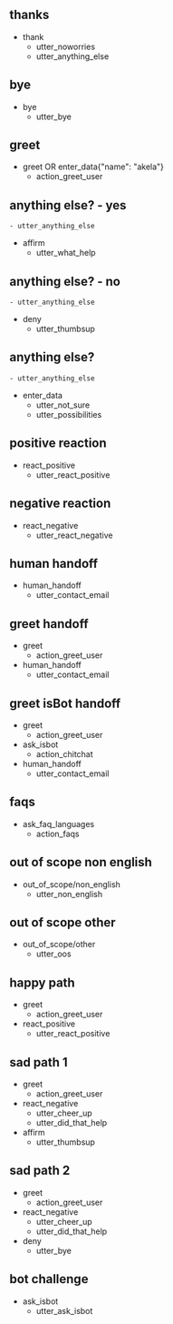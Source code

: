 ## thanks
* thank
    - utter_noworries
    - utter_anything_else

## bye
* bye
    - utter_bye

## greet
* greet OR enter_data{"name": "akela"}
    - action_greet_user

## anything else? - yes
    - utter_anything_else
* affirm
    - utter_what_help

## anything else? - no
    - utter_anything_else
* deny
    - utter_thumbsup

## anything else?
    - utter_anything_else
* enter_data
    - utter_not_sure
    - utter_possibilities

## positive reaction
* react_positive
    - utter_react_positive

## negative reaction
* react_negative
    - utter_react_negative

## human handoff
* human_handoff
    - utter_contact_email

## greet handoff
* greet
    - action_greet_user
* human_handoff
    - utter_contact_email

## greet isBot handoff
* greet
    - action_greet_user
* ask_isbot
    - action_chitchat
* human_handoff
    - utter_contact_email

## faqs
* ask_faq_languages
    - action_faqs

## out of scope non english
* out_of_scope/non_english
    - utter_non_english

## out of scope other
* out_of_scope/other
    - utter_oos

## happy path
* greet
    - action_greet_user
* react_positive
    - utter_react_positive

## sad path 1
* greet
    - action_greet_user
* react_negative
    - utter_cheer_up
    - utter_did_that_help
* affirm
    - utter_thumbsup

## sad path 2
* greet
    - action_greet_user
* react_negative
    - utter_cheer_up
    - utter_did_that_help
* deny
    - utter_bye

## bot challenge
* ask_isbot
    - utter_ask_isbot
